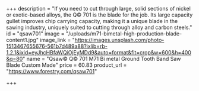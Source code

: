 +++
description = "If you need to cut through large, solid sections of nickel or exotic-based alloys, the Q© 701 is the blade for the job. Its large capacity gullet improves chip carrying capacity, making it a unique blade in the sawing industry, uniquely suited to cutting through alloy and carbon steels."
id = "qsaw701"
image = "/uploads/m71-bimetal-high-production-blade-content1.jpg"
image_link = "https://images.unsplash.com/photo-1513467655676-561b7d489a88?ixlib=rb-1.2.1&ixid=eyJhcHBfaWQiOjEyMDd9&auto=format&fit=crop&w=600&h=400&q=80"
name = "Qsaw© Q© 701 M71 Bi metal Ground Tooth Band Saw Blade Custom Made"
price = 60.83
product_url = "https://www.forestry.com/qsaw701"

+++
